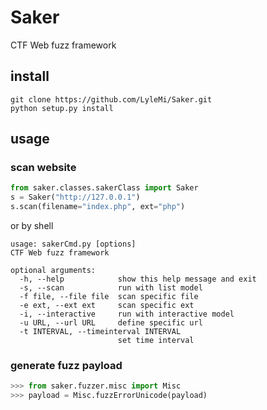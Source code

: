 # Saker

CTF Web fuzz framework

## install

```
git clone https://github.com/LyleMi/Saker.git
python setup.py install
```

## usage

### scan website

```python
from saker.classes.sakerClass import Saker
s = Saker("http://127.0.0.1")
s.scan(filename="index.php", ext="php")
```

or by shell

```
usage: sakerCmd.py [options]
CTF Web fuzz framework

optional arguments:
  -h, --help            show this help message and exit
  -s, --scan            run with list model
  -f file, --file file  scan specific file
  -e ext, --ext ext     scan specific ext
  -i, --interactive     run with interactive model
  -u URL, --url URL     define specific url
  -t INTERVAL, --timeinterval INTERVAL
                        set time interval
```

### generate fuzz payload

```python
>>> from saker.fuzzer.misc import Misc
>>> payload = Misc.fuzzErrorUnicode(payload)
```